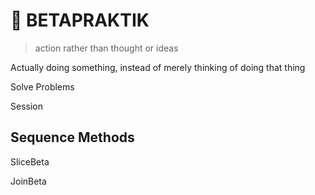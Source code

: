 # 🔷 BETAPRAKTIK

> action rather than thought or ideas

Actually doing something, instead of merely thinking of doing that thing

Solve Problems

Session

## Sequence Methods

SliceBeta

JoinBeta
